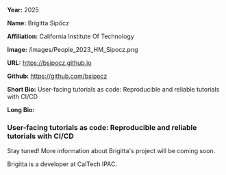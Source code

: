 **Year:** 2025

**Name:** Brigitta Sipőcz

**Affiliation:** California Institute Of Technology

**Image:** /images/People_2023_HM_Sipocz.png

**URL:** https://bsipocz.github.io

**Github:** https://github.com/bsipocz

**Short Bio:** User-facing tutorials as code: Reproducible and reliable tutorials with CI/CD

**Long Bio:**

### User-facing tutorials as code: Reproducible and reliable tutorials with CI/CD

Stay tuned! More information about Brigitta's project will be coming soon.

Brigitta is a developer at CalTech IPAC.

<!-- ### Selected Resources -->

<!-- <a href="url" class="link-row">Text</a> -->
